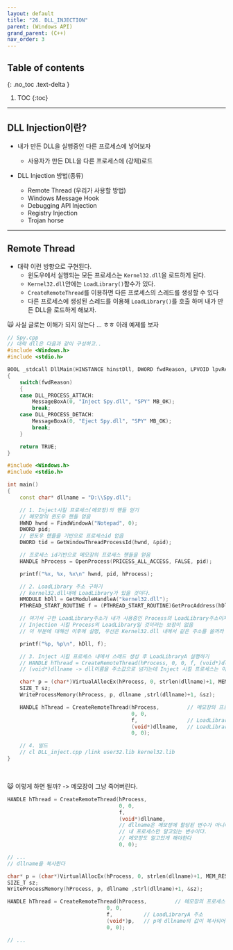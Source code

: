 ```yaml
---
layout: default
title: "26. DLL_INJECTION"
parent: (Windows API)
grand_parent: (C++)
nav_order: 3
---
```


## Table of contents
{: .no_toc .text-delta }

1. TOC
{:toc}

---

## DLL Injection이란?

* 내가 만든 DLL을 실행중인 다른 프로세스에 넣어보자
    * 사용자가 만든 DLL을 다른 프로세스에 (강제)로드

* DLL Injection 방법(종류)
    * Remote Thread (우리가 사용할 방법)
    * Windows Message Hook
    * Debugging API Injection
    * Registry Injection
    * Trojan horse 

---

## Remote Thread

* 대략 이런 방향으로 구현된다.
    * 윈도우에서 실행되는 모든 프로세스는 `Kernel32.dll`을 로드하게 된다.
    * `Kernel32.dll`안에는 `LoadLibrary()`함수가 있다.
    * `CreateRemoteThread`를 이용하면 다른 프로세스의 스레드를 생성할 수 있다
    * 다른 프로세스에 생성된 스레드를 이용해 `LoadLibrary()`를 호출 하며 내가 만든 DLL을 로드하게 해보자.

🙀 사실 글로는 이해가 되지 않는다 ... ㅎㅎ 아래 예제를 보자

```cpp
// Spy.cpp
// 대략 dll은 다음과 같이 구성하고..
#include <Windows.h>
#include <stdio.h>

BOOL _stdcall DllMain(HINSTANCE hinstDll, DWORD fwdReason, LPVOID lpvReserved)
{
    switch(fwdReason)
    {
    case DLL_PROCESS_ATTACH:
        MessageBoxA(0, "Inject Spy.dll", "SPY" MB_OK);
        break;
    case DLL_PROCESS_DETACH:
        MessageBoxA(0, "Eject Spy.dll", "SPY" MB_OK);
        break;
    }

    return TRUE;
}
```

```cpp
#include <Windows.h>
#include <stdio.h>

int main()
{
    const char* dllname = "D:\\Spy.dll";

    // 1. Inject시킬 프로세스(메모장)의 핸들 얻기
    // 메모장의 윈도우 핸들 얻음
    HWND hwnd = FindWindowA("Notepad", 0);
    DWORD pid;
    // 윈도우 핸들을 기반으로 프로세스id 얻음
    DWORD tid = GetWindowThreadProcessId(hwnd, &pid);

    // 프로세스 id기반으로 메모장의 프로세스 핸들을 얻음
    HANDLE hProcess = OpenProcess(PRICESS_ALL_ACCESS, FALSE, pid);

    printf("%x, %x, %x\n" hwnd, pid, hProcess);

    // 2. LoadLibrary 주소 구하기
    // kernel32.dll내에 LoadLibrary가 있을 것이다.
    HMODULE hDll = GetModuleHandleA("kernel32.dll");
    PTHREAD_START_ROUTINE f = (PTHREAD_START_ROUTINE)GetProcAddress(hDll, "LoadLibraryA");

    // 여기서 구한 LoadLibrary주소가 내가 사용중인 Process의 LoadLibrary주소이지
    // Injection 시킬 Process의 LoadLibrary일 것이라는 보장이 없음
    // 이 부분에 대해선 이후에 설명, 우선은 Kernel32.dll 내에서 같은 주소를 쓸꺼라 가정하자

    printf("%p, %p\n", hDll, f);

    // 3. Inject 시킬 프로세스 내에서 스래드 생성 후 LoadLibraryA 실행하기
    // HANDLE hThread = CreateRemoteThread(hProcess, 0, 0, f, (void*)dllname, 0, 0);
    // (void*)dllname -> dll이름을 주소값으로 넘기는데 Inject 시킬 프로세스는 이 주소공간에 메모리가 할당되어 있지 않음 -> 메모리 복사 필요

    char* p = (char*)VirtualAllocEx(hProcess, 0, strlen(dllname)+1, MEM_RESERVE | MEM_COMMIT, PAGE_READWRITE);
    SIZE_T sz;
    WriteProcessMemory(hProcess, p, dllname ,strl(dllname)+1, &sz);

    HANDLE hThread = CreateRemoteThread(hProcess,         // 메모장의 프로세스 핸들
                                        0, 0, 
                                        f,                // LoadLibraryA 주소
                                        (void*)dllname,   // LoadLibraryA에 넘길 파라미터
                                        0, 0);

    // 4. 빌드
    // cl DLL_inject.cpp /link user32.lib kernel32.lib
}
```

<br>

😺 이렇게 하면 될까? -> 메모장이 그냥 죽어버린다.

```cpp
HANDLE hThread = CreateRemoteThread(hProcess,
                                    0, 0, 
                                    f,
                                    (void*)dllname,   
                                    // dllname은 메모장에 할당된 변수가 아니라
                                    // 내 프로세스만 알고있는 변수이다.
                                    // 메모장도 알고있게 해야한다
                                    0, 0);
```

```cpp
// ...
// dllname을 복사한다

char* p = (char*)VirtualAllocEx(hProcess, 0, strlen(dllname)+1, MEM_RESERVE | MEM_COMMIT, PAGE_READWRITE);
SIZE_T sz;
WriteProcessMemory(hProcess, p, dllname ,strl(dllname)+1, &sz);

HANDLE hThread = CreateRemoteThread(hProcess,         // 메모장의 프로세스 핸들
                                0, 0, 
                                f,          // LoadLibraryA 주소
                                (void*)p,   // p에 dllname의 값이 복사되어 있음
                                0, 0);

// ...
```